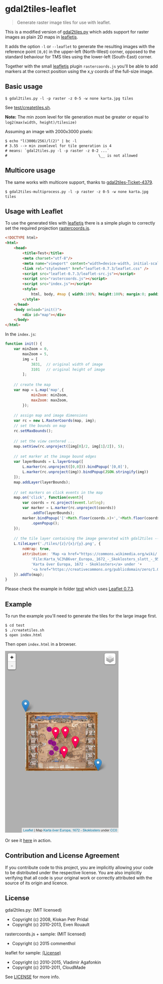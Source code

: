 # gdal2tiles-leaflet

> Generate raster image tiles for use with leaflet.

This is a modified version of [gdal2tiles.py][] which adds support for
raster images as plain 2D maps in [leafletjs][].

It adds the option `-l` or `--leaflet` to generate the resulting images
with the reference point `[0,0]` in the upper-left (North-West) corner,
opposed to the standard behaviour for TMS tiles using the lower-left
(South-East) corner.

Together with the small [leafletjs][] plugin `rastercoords.js` you'll
be able to add markers at the correct position using the x,y coords of
the full-size image.

## Basic usage

````
$ gdal2tiles.py -l -p raster -z 0-5 -w none karta.jpg tiles
````

See [test/createtiles.sh](test/createtiles.sh).

**Note:** The min zoom level for tile generation must be greater or
equal to `log2(max(width, height)/tilesize)`

Assuming an image with 2000x3000 pixels:

````
$ echo "l(3000/256)/l(2)" | bc -l
# 3.55 --> min zoomlevel for tile generation is 4
# means: `gdal2tiles.py -l -p raster -z 0-2 ...`
#                                          \__ is not allowed
````

## Multicore usage

The same works with multicore support, thanks to [gdal2tiles-Ticket-4379][].

````
$ gdal2tiles-multiprocess.py -l -p raster -z 0-5 -w none karta.jpg tiles
````

## Usage with Leaflet

To use the generated tiles with [leafletjs][] there is a simple plugin
to correctly set the required projection [rastercoords.js](rastercoords.js).

```` html
<!DOCTYPE html>
<html>
	<head>
		<title>Test</title>
		<meta charset="utf-8"/>
		<meta name="viewport" content="width=device-width, initial-scale=1.0, user-scalable=no"/>
		<link rel="stylesheet" href="leaflet-0.7.3/leaflet.css" />
		<script src="leaflet-0.7.3/leaflet-src.js"></script>
		<script src="rastercoords.js"></script>
		<script src="index.js"></script>
		<style>
			html, body, #map { width:100%; height:100%; margin:0; padding:0; background-color: #B0B0B0 }
		</style>
	</head>
	<body onload="init()">
		<div id="map"></div>
	</body>
</html>
````

In the `index.js`:

```` js
function init() {
	var minZoom = 0,
		maxZoom = 5,
		img = [
			3831,  // original width of image
			3101   // original height of image
		];

	// create the map
	var map = L.map('map',{
			minZoom: minZoom,
			maxZoom: maxZoom,
		});

	// assign map and image dimensions
	var rc = new L.RasterCoords(map, img);
	// set the bounds on map
	rc.setMaxBounds();

	// set the view centered ...
	map.setView(rc.unproject([img[0]/2, img[1]/2]), 5);

	// set marker at the image bound edges
	var layerBounds = L.layerGroup([
		L.marker(rc.unproject([0,0])).bindPopup('[0,0]'),
		L.marker(rc.unproject(img)).bindPopup(JSON.stringify(img))
	]);
	map.addLayer(layerBounds);

	// set markers on click events in the map
	map.on('click', function(event){
		var coords = rc.project(event.latlng);
		var marker = L.marker(rc.unproject(coords))
			.addTo(layerBounds);
		marker.bindPopup('['+Math.floor(coords.x)+','+Math.floor(coords.y)+']')
			.openPopup();
	});

	// the tile layer containing the image generated with gdal2tiles --leaflet ...
	L.tileLayer('./tiles/{z}/{x}/{y}.png', {
		noWrap: true,
		attribution: 'Map <a href="https://commons.wikimedia.org/wiki/'+
			'File:Karta_%C3%B6ver_Europa,_1672_-_Skoklosters_slott_-_95177.tif">'+
			'Karta över Europa, 1672 - Skoklosters</a> under '+
			'<a href="https://creativecommons.org/publicdomain/zero/1.0/deed.en">CC0</a>',
	}).addTo(map);
}
````

Please check the example in folder [test](test) which uses [Leaflet 0.7.3][leafletjs].

## Example

To run the example you'll need to generate the tiles for the large image first.

````
$ cd test
$ ./createtiles.sh
$ open index.html
````

Then open `index.html` in a browser.

[![The sample in test](test.png)][example]

Or see it [here][example] in action.


## Contribution and License Agreement

If you contribute code to this project, you are implicitly allowing your
code to be distributed under the respective license. You are also implicitly
verifying that all code is your original work or correctly attributed
with the source of its origin and licence.

## License

gdal2tiles.py: (MIT licensed)
* Copyright (c) 2008, Klokan Petr Pridal
* Copyright (c) 2010-2013, Even Rouault

rastercoords.js + sample: (MIT licensed)
* Copyright (c) 2015 commenthol

leaflet for sample: [(License)](https://github.com/Leaflet/Leaflet/blob/master/LICENSE)
* Copyright (c) 2010-2015, Vladimir Agafonkin
* Copyright (c) 2010-2011, CloudMade

See [LICENSE][] for more info.

[LICENSE]: ./LICENSE
[leafletjs]: http://leafletjs.com
[gdal2tiles.py]: http://download.osgeo.org/gdal/1.11.1/gdal-1.11.1.tar.gz "/gdal-1.11.1/swig/python/scripts/gdal2tiles.py"
[gdal2tiles-Ticket-4379]: http://trac.osgeo.org/gdal/ticket/4379
[example]: https://commenthol.github.io/gdal2tiles-leaflet/test/index.html
